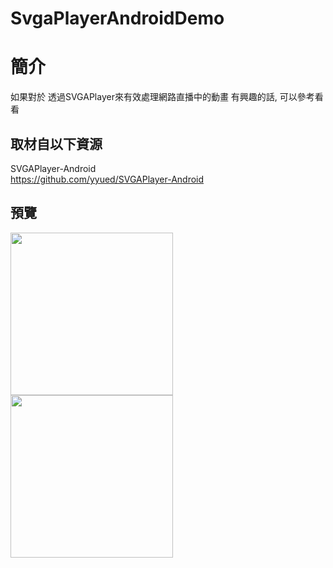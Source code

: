 # SvgaPlayerAndroidDemo

簡介
==================================
如果對於 透過SVGAPlayer來有效處理網路直播中的動畫 有興趣的話, 可以參考看看                                   

取材自以下資源
--------
SVGAPlayer-Android                                  
https://github.com/yyued/SVGAPlayer-Android
                          
預覽
--------
<p align="left">
  <img src="https://i.imgur.com/FBmYPv3.jpg" width="260"/>
  <img src="https://i.imgur.com/J8khSmS.jpg" width="260"/>
</p> 

